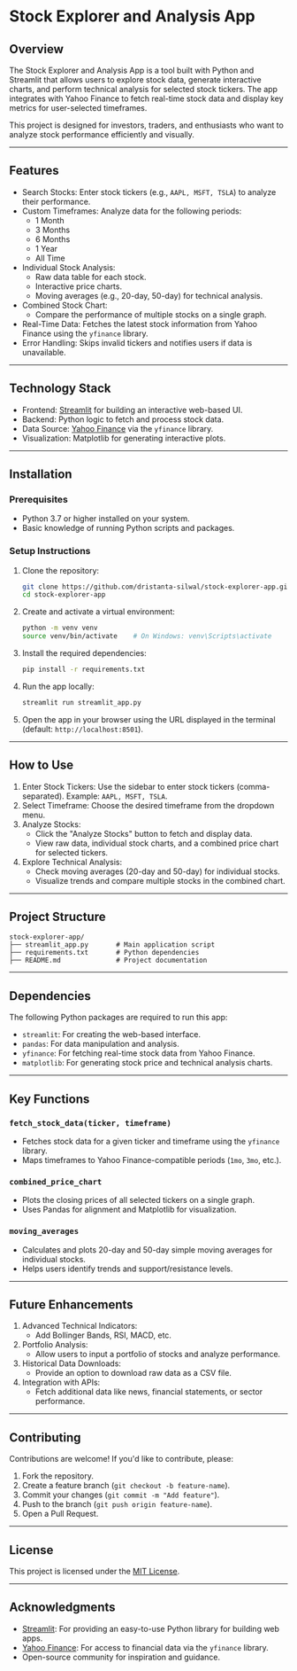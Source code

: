# Stock Explorer and Analysis App

## Overview
The Stock Explorer and Analysis App is a tool built with Python and Streamlit that allows users to explore stock data, generate interactive charts, and perform technical analysis for selected stock tickers. The app integrates with Yahoo Finance to fetch real-time stock data and display key metrics for user-selected timeframes.

This project is designed for investors, traders, and enthusiasts who want to analyze stock performance efficiently and visually.

---

## Features
- Search Stocks: Enter stock tickers (e.g., `AAPL, MSFT, TSLA`) to analyze their performance.
- Custom Timeframes: Analyze data for the following periods:
  - 1 Month
  - 3 Months
  - 6 Months
  - 1 Year
  - All Time
- Individual Stock Analysis:
  - Raw data table for each stock.
  - Interactive price charts.
  - Moving averages (e.g., 20-day, 50-day) for technical analysis.
- Combined Stock Chart:
  - Compare the performance of multiple stocks on a single graph.
- Real-Time Data: Fetches the latest stock information from Yahoo Finance using the `yfinance` library.
- Error Handling: Skips invalid tickers and notifies users if data is unavailable.

---

## Technology Stack
- Frontend: [Streamlit](https://streamlit.io/) for building an interactive web-based UI.
- Backend: Python logic to fetch and process stock data.
- Data Source: [Yahoo Finance](https://finance.yahoo.com/) via the `yfinance` library.
- Visualization: Matplotlib for generating interactive plots.

---

## Installation
### Prerequisites
- Python 3.7 or higher installed on your system.
- Basic knowledge of running Python scripts and packages.

### Setup Instructions
1. Clone the repository:
   ```bash
   git clone https://github.com/dristanta-silwal/stock-explorer-app.git
   cd stock-explorer-app
   ```

2. Create and activate a virtual environment:
   ```bash
   python -m venv venv
   source venv/bin/activate    # On Windows: venv\Scripts\activate
   ```

3. Install the required dependencies:
   ```bash
   pip install -r requirements.txt
   ```

4. Run the app locally:
   ```bash
   streamlit run streamlit_app.py
   ```

5. Open the app in your browser using the URL displayed in the terminal (default: `http://localhost:8501`).

---

## How to Use
1. Enter Stock Tickers: Use the sidebar to enter stock tickers (comma-separated). Example: `AAPL, MSFT, TSLA`.
2. Select Timeframe: Choose the desired timeframe from the dropdown menu.
3. Analyze Stocks:
   - Click the "Analyze Stocks" button to fetch and display data.
   - View raw data, individual stock charts, and a combined price chart for selected tickers.
4. Explore Technical Analysis:
   - Check moving averages (20-day and 50-day) for individual stocks.
   - Visualize trends and compare multiple stocks in the combined chart.

---

## Project Structure
```
stock-explorer-app/
├── streamlit_app.py       # Main application script
├── requirements.txt       # Python dependencies
├── README.md              # Project documentation
```

---

## Dependencies
The following Python packages are required to run this app:
- `streamlit`: For creating the web-based interface.
- `pandas`: For data manipulation and analysis.
- `yfinance`: For fetching real-time stock data from Yahoo Finance.
- `matplotlib`: For generating stock price and technical analysis charts.

---

## Key Functions
### `fetch_stock_data(ticker, timeframe)`
- Fetches stock data for a given ticker and timeframe using the `yfinance` library.
- Maps timeframes to Yahoo Finance-compatible periods (`1mo`, `3mo`, etc.).

### `combined_price_chart`
- Plots the closing prices of all selected tickers on a single graph.
- Uses Pandas for alignment and Matplotlib for visualization.

### `moving_averages`
- Calculates and plots 20-day and 50-day simple moving averages for individual stocks.
- Helps users identify trends and support/resistance levels.

---

## Future Enhancements
1. Advanced Technical Indicators:
   - Add Bollinger Bands, RSI, MACD, etc.
2. Portfolio Analysis:
   - Allow users to input a portfolio of stocks and analyze performance.
3. Historical Data Downloads:
   - Provide an option to download raw data as a CSV file.
4. Integration with APIs:
   - Fetch additional data like news, financial statements, or sector performance.

---

## Contributing
Contributions are welcome! If you'd like to contribute, please:
1. Fork the repository.
2. Create a feature branch (`git checkout -b feature-name`).
3. Commit your changes (`git commit -m "Add feature"`).
4. Push to the branch (`git push origin feature-name`).
5. Open a Pull Request.

---

## License
This project is licensed under the [MIT License](https://opensource.org/licenses/MIT).

---

## Acknowledgments
- [Streamlit](https://streamlit.io/): For providing an easy-to-use Python library for building web apps.
- [Yahoo Finance](https://finance.yahoo.com/): For access to financial data via the `yfinance` library.
- Open-source community for inspiration and guidance.
